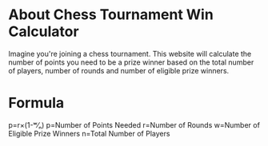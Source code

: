 # About Chess Tournament Win Calculator
Imagine you're joining a chess tournament. This website will calculate the number of points you need to be a prize winner based on the total number of players, number of rounds and number of eligible prize winners.

# Formula
p=r×(1-ʷ⁄ₙ)
p=Number of Points Needed
r=Number of Rounds
w=Number of Eligible Prize Winners
n=Total Number of Players
